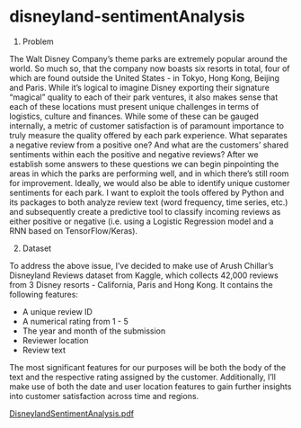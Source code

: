 # disneyland-sentimentAnalysis


1. Problem

The Walt Disney Company’s theme parks are extremely popular around the world. So much so, that the company now boasts six resorts in total, four of which are found outside the United States - in Tokyo, Hong Kong, Beijing and Paris. While it’s logical to imagine Disney exporting their signature “magical” quality to each of their park ventures, it also makes sense that each of these locations must present unique challenges in terms of logistics, culture and finances. While some of these can be gauged internally, a metric of customer satisfaction is of paramount importance to truly measure the quality offered by each park experience.
What separates a negative review from a positive one? And what are the customers’ shared sentiments within each the positive and negative reviews? After we establish some answers to these questions we can begin pinpointing the areas in which the parks are performing well, and in which there’s still room for improvement. Ideally, we would also be able to identify unique customer sentiments for each park.
I want to exploit the tools offered by Python and its packages to both analyze review text (word frequency, time series, etc.) and subsequently create a predictive tool to classify incoming reviews as either positive or negative (i.e. using a Logistic Regression model and a RNN based on TensorFlow/Keras).

2. Dataset

To address the above issue, I’ve decided to make use of Arush Chillar’s Disneyland Reviews dataset from Kaggle, which collects 42,000 reviews from 3 Disney resorts - California, Paris and Hong Kong. It contains the following features:
- A unique review ID
- A numerical rating from 1 - 5
- The year and month of the submission
- Reviewer location
- Review text

The most significant features for our purposes will be both the body of the text and the respective rating assigned by the customer. Additionally, I’ll make use of both the date and user location features to gain further insights into customer satisfaction across time and regions. 


[DisneylandSentimentAnalysis.pdf](https://github.com/user-attachments/files/18723102/DisneylandSentimentAnalysis.pdf)


